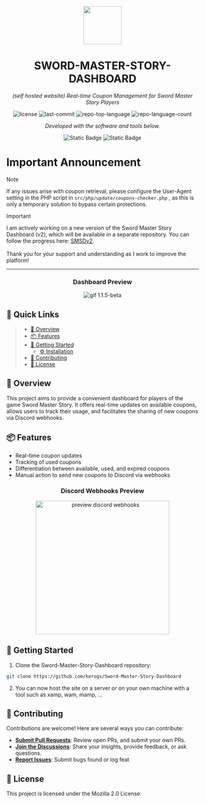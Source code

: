 <p align="center">
  <img src="src/img/icon.png" width="100" />
</p>
<p align="center">
    <h1 align="center">SWORD-MASTER-STORY-DASHBOARD</h1>
</p>
<p align="center">
    <em>(self hosted website) Real-time Coupon Management for Sword Master Story Players </em>
</p>
<p align="center">
	<img src="https://img.shields.io/github/license/kerogs/Sword-Master-Story-Dashboard?style=flat&color=0080ff" alt="license">
	<img src="https://img.shields.io/github/last-commit/kerogs/Sword-Master-Story-Dashboard?style=flat&logo=git&logoColor=white&color=0080ff" alt="last-commit">
	<img src="https://img.shields.io/github/languages/top/kerogs/Sword-Master-Story-Dashboard?style=flat&color=0080ff" alt="repo-top-language">
	<img src="https://img.shields.io/github/languages/count/kerogs/Sword-Master-Story-Dashboard?style=flat&color=0080ff" alt="repo-language-count">
<p>
<p align="center">
		<em>Developed with the software and tools below.</em>
</p>
<p align="center">
<img alt="Static Badge" src="https://img.shields.io/badge/PHP-%23777BB4?style=for-the-badge&logo=php&logoColor=fff">
<img alt="Static Badge" src="https://img.shields.io/badge/SCSS-%23CC6699?style=for-the-badge&logo=sass&logoColor=ffffff">
</p>

<!-- IMPORTANT -->
# Important Announcement

> [!NOTE]
> If any issues arise with coupon retrieval, please configure the User-Agent setting in the PHP script in ``src/php/update/coupons-checker.php`` , as this is only a temporary solution to bypass certain protections.

> [!IMPORTANT]
> I am actively working on a new version of the Sword Master Story Dashboard (v2), which will be available in a separate repository. You can follow the progress here: [SMSDv2](https://github.com/kerogs/SMSDv2). <br><br> Thank you for your support and understanding as I work to improve the platform!



<hr>

<center><h3>Dashboard Preview</h3></center>
<div align="center"> 
<img src="./src/preview/1-1-5-beta.gif" alt="gif 1.1.5-beta">
</div>

## 🔗 Quick Links

> - [📍 Overview](#-overview)
> - [📦 Features](#-features)
> - [🚀 Getting Started](#-getting-started)
>   - [⚙️ Installation](#️-installation)
> - [🤝 Contributing](#-contributing)
> - [📄 License](#-license)

## 📍 Overview

This project aims to provide a convenient dashboard for players of the game Sword Master Story. It offers real-time updates on available coupons, allows users to track their usage, and facilitates the sharing of new coupons via Discord webhooks.

## 📦 Features
- Real-time coupon updates
- Tracking of used coupons
- Differentiation between available, used, and expired coupons
- Manual action to send new coupons to Discord via webhooks

<center><h3>Discord Webhooks Preview</h3></center>
<div align="center">
<img src="./src/preview/webhooks.png" alt="preview discord webhooks" height="350"> 
</div>

## 🚀 Getting Started

1. Clone the Sword-Master-Story-Dashboard repository:

```sh
git clone https://github.com/kerogs/Sword-Master-Story-Dashboard
```

2. You can now host the site on a server or on your own machine with a tool such as xamp, wam, mamp, ...

## 🤝 Contributing

Contributions are welcome! Here are several ways you can contribute:

- **[Submit Pull Requests](https://github.com/kerogs/Sword-Master-Story-Dashboard/blob/main/CONTRIBUTING.md)**: Review open PRs, and submit your own PRs.
- **[Join the Discussions](https://github.com/kerogs/Sword-Master-Story-Dashboard/discussions)**: Share your insights, provide feedback, or ask questions.
- **[Report Issues](https://github.com/kerogs/Sword-Master-Story-Dashboard/issues)**: Submit bugs found or log feat


## 📄 License
This project is licensed under the Mozilla 2.0 License.

## 